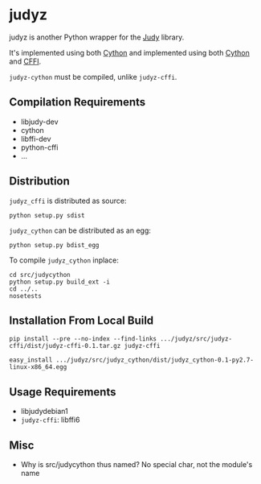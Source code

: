 # judyz

judyz is another Python wrapper for the [Judy](http://judy.sourceforge.net/)
library.

It's implemented using both [Cython](http://http://cython.org/) and
implemented using both [Cython](http://http://cython.org/) and
[CFFI](https://cffi.readthedocs.org/).

`judyz-cython` must be compiled, unlike `judyz-cffi`.

## Compilation Requirements

* libjudy-dev
* cython
* libffi-dev
* python-cffi
* ...


## Distribution

`judyz_cffi` is distributed as source:

    python setup.py sdist

`judyz_cython` can be distributed as an egg:

    python setup.py bdist_egg

To compile `judyz_cython` inplace:

```
cd src/judycython
python setup.py build_ext -i
cd ../..
nosetests
```

## Installation From Local Build

`pip install --pre --no-index --find-links .../judyz/src/judyz-cffi/dist/judyz-cffi-0.1.tar.gz judyz-cffi`

`easy_install .../judyz/src/judyz_cython/dist/judyz_cython-0.1-py2.7-linux-x86_64.egg`


## Usage Requirements

* libjudydebian1
* `judyz-cffi`: libffi6


## Misc

* Why is src/judycython thus named? No special char, not the module's name
